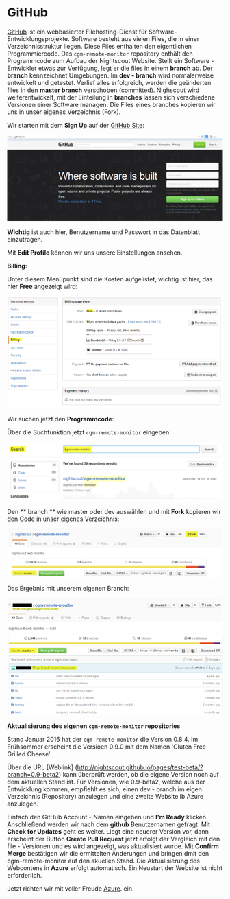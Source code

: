 # GitHub


[GitHub](https://de.wikipedia.org/wiki/GitHub) ist ein webbasierter Filehosting-Dienst für Software-Entwicklungsprojekte. Software besteht aus vielen Files, die in einer Verzeichnisstruktur liegen. Diese Files enthalten den eigentlichen Programmiercode. Das `cgm-remote-monitor` repository enthält den Programmcode zum Aufbau der Nightscout Website.
Stellt ein Software - Entwickler etwas zur Verfügung, legt er die files in einem  **branch** ab. Der **branch** kennzeichnet Umgebungen. Im  **dev - branch** wird normalerweise entwickelt und getestet. Verlief alles erfolgreich, werden die geänderten files in den **master branch** verschoben (committed). Nighscout wird weiterentwickelt,  mit der Einteilung in  **branches** lassen sich verschiedene Versionen einer Software managen.
Die  Files eines branches kopieren wir uns in unser eigenes Verzeichnis (Fork). 

Wir starten mit dem **Sign Up** auf der [GitHub Site](https://github.com/):

![github sign up](../images/github/github_sign_up.jpg)

**Wichtig** ist auch hier, Benutzername und Passwort in das Datenblatt einzutragen.

Mit **Edit Profile** können wir uns unsere Einstellungen ansehen. 

**Billing:**

 Unter diesem Menüpunkt sind die Kosten aufgelistet, wichtig ist hier, das hier **Free** angezeigt wird:
 
 ![github_billing](../images/github/github_billing.jpg)
 
 Wir suchen jetzt den **Programmcode**:
 
  Über die Suchfunktion jetzt `cgm-remote-monitor` eingeben:
 
 ![github_search](../images/github/github_search.jpg)
 
 Den ** branch ** wie master oder dev auswählen und mit **Fork** kopieren wir den Code in unser eigenes Verzeichnis:
 
 ![github_branch_master](../images/github/github_branch_master.jpg)
 
 
 Das Ergebnis mit unserem eigenen Branch:
 
 ![github_fork](../images/github/github_fork.jpg)
 
 
 
 
 
 **Aktualisierung des eigenen `cgm-remote-monitor` repositories**
 
 Stand Januar 2016 hat der `cgm-remote-monitor` die Version 0.8.4. Im Frühsommer erscheint die Versioen 0.9.0 mit dem Namen 'Gluten Free Grilled Cheese'
 
 Über die URL [Weblink] (http://nightscout.github.io/pages/test-beta/?branch=0.9-beta2) kann überprüft werden, ob die eigene Version noch auf dem aktuellen Stand ist. Für Versionen, wie 0.9-beta2, welche aus der Entwicklung kommen, empfiehlt es sich, einen dev - branch im eigen Verzeichnis (Repository) anzulegen und eine zweite Website ib Azure anzulegen.
 
 Einfach den GitHub Account - Namen eingeben und **I'm Ready** klicken. Anschließend werden wir nach dem **github** Benutzernamen gefragt. Mit **Check for Updates** geht es weiter. Liegt eine neuerer Version vor, dann erscheint der Button
 **Create Pull Request** jetzt erfolgt der Vergleich mit den file - Versionen und es wird angezeigt, was aktualisiert wurde.
 Mit **Confirm Merge** bestätigen wir die ermittelten Änderungen und bringen dmit den cgm-remote-monitor auf den akuellen Stand. Die Aktualisierung des Webcontens in **Azure**  erfolgt automatisch. Ein Neustart der Website ist nicht erforderlich.
 
 
 Jetzt richten wir mit voller Freude [Azure](../nightscout/azure.md). ein.
 
 
 





